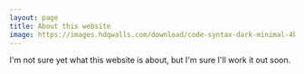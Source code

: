 ```yaml
---
layout: page
title: About this website
image: https://images.hdqwalls.com/download/code-syntax-dark-minimal-4k-mr-1280x1024.jpg
---
```


I'm not sure yet what this website is about, but I'm sure I'll work it out soon.
